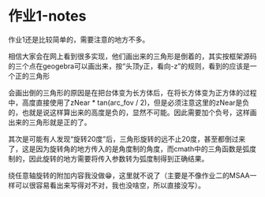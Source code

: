 # 作业1-notes

作业1还是比较简单的，需要注意的地方不多。

相信大家会在网上看到很多实现，他们画出来的三角形是倒着的，其实按框架源码的三个点在geogebra可以画出来，按“头顶y正，看向-z”的规则，看到的应该是一个正的三角形

会画出倒的三角形的原因是在把台体变为长方体后，在将长方体变为正方体的过程中，高度直接使用了zNear * tan(arc_fov / 2)，但是必须注意这里的zNear是负的，也就是说这样算出来的高度是负的，显然不可能。因此需要加个负号，这样画出来的三角形就是正的了。

其次是可能有人发现“旋转20度”后，三角形旋转的远不止20度，甚至都倒过来了，这是因为旋转角的地方传入的是角度制的角度，而cmath中的三角函数是弧度制的，因此旋转的地方需要将传入参数转为弧度制得到正确结果。

绕任意轴旋转的附加内容我没做😁，这里就不说了（主要是不像作业二的MSAA一样可以很容易看出来写得对不对，我也没啥空，所以直接没写）。
